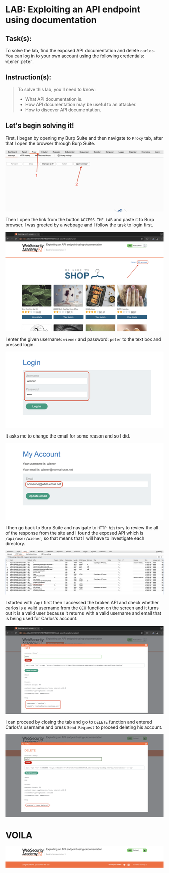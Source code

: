 # LAB: Exploiting an API endpoint using documentation

## Task(s):

To solve the lab, find the exposed API documentation and delete ```carlos```. You can log in to your own account using the following credentials: ```wiener:peter```.

## Instruction(s):

> To solve this lab, you'll need to know:
> - What API documentation is.
> - How API documentation may be useful to an attacker.
> - How to discover API documentation.

## Let's begin solving it!

First, I began by opening my Burp Suite and then navigate to ```Proxy``` tab, after that I open the browser through Burp Suite.

![Opening Burp Suite](/WSA(Burp)/Exploiting-an-API-endpoint-using-documentation/images/1.png)

Then I open the link from the button ```ACCESS THE LAB``` and paste it to Burp browser. I was greeted by a webpage and I follow the task to login first.

![Webpage to be exploited](/WSA(Burp)/Exploiting-an-API-endpoint-using-documentation/images/2.png)

I enter the given username: ```wiener``` and password: ```peter``` to the text box and pressed login.

![Logging in to account](/WSA(Burp)/Exploiting-an-API-endpoint-using-documentation/images/3.png)

It asks me to change the email for some reason and so I did.

![Changing email](/WSA(Burp)/Exploiting-an-API-endpoint-using-documentation/images/4.png)

I then go back to Burp Suite and navigate to ```HTTP history``` to review the all of the response from the site and I found the exposed API which is ```/api/user/wiener```, so that means that I will have to investigate each directory.

![Burp Suite HTTO Request](/WSA(Burp)/Exploiting-an-API-endpoint-using-documentation/images/5.png)

I started with ```/api``` first then I accessed the broken API and check whether carlos is a valid username from the ```GET``` function on the screen and it turns out it is a valid user because it returns with a valid username and email that is being used for Carlos's account.

![GET Carlos username](/WSA(Burp)/Exploiting-an-API-endpoint-using-documentation/images/6.png)


I can proceed by closing the tab and go to ```DELETE``` function and entered Carlos's username and press ```Send Request``` to proceed deleting his account.

![DELETE Carlos user](/WSA(Burp)/Exploiting-an-API-endpoint-using-documentation/images/7.png)

# VOILA

![FINISHED](/WSA(Burp)/Exploiting-an-API-endpoint-using-documentation/images/8.png)